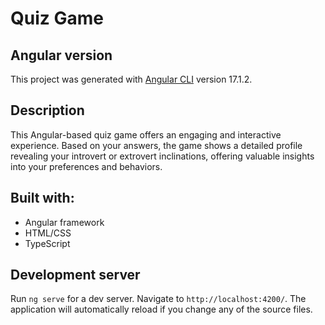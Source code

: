 # Quiz Game

## Angular version 
This project was generated with [Angular CLI](https://github.com/angular/angular-cli) version 17.1.2.

## Description 

This Angular-based quiz game offers an engaging and interactive experience. Based on your answers, the game shows a detailed profile revealing your introvert or extrovert inclinations, offering valuable insights into your preferences and behaviors.


## Built with:

- Angular framework
- HTML/CSS
- TypeScript

## Development server

Run `ng serve` for a dev server. Navigate to `http://localhost:4200/`. The application will automatically reload if you change any of the source files.

